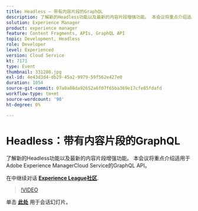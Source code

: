 ```yaml
---
title: Headless — 带有内容片段的GraphQL
description: 了解新的Headless功能以及最新的内容片段增强功能。 本会议将重点介绍适用于Adobe Experience ManagerCloud Service的GraphQL API。 此会话作为Adobe Developers Live内容活动的一部分提供。
solution: Experience Manager
product: experience manager
feature: Content Fragments, APIs, GraphQL API
topic: Development, Headless
role: Developer
level: Experienced
version: Cloud Service
kt: 7171
type: Event
thumbnail: 331280.jpg
exl-id: 4e43d3d4-db29-45a2-9979-59f562e427e0
duration: 1054
source-git-commit: 07a0a88da92652a6f07f65ba369e17cfe85fdafd
workflow-type: tm+mt
source-wordcount: '90'
ht-degree: 0%

---
```


# Headless：带有内容片段的GraphQL

了解新的Headless功能以及最新的内容片段增强功能。 本会议将重点介绍适用于Adobe Experience ManagerCloud Service的GraphQL API。

在中继续对话 **[Experience League社区](https://adobe.ly/36Yd3v6)**.

>[!VIDEO](https://video.tv.adobe.com/v/331280/?quality=12&learn=on&hidetitle=true)

单击 **[此处](/help/adobe-developers-live/assets/headless-graphql-content-fragments.pdf)** 用于会话幻灯片。
